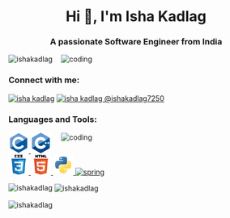<h1 align="center">Hi 👋, I'm Isha Kadlag</h1>
<h3 align="center">A passionate Software Engineer from India</h3>
<img align="right" alt="coding" width="400" src="https://www.google.com/url?sa=i&url=https%3A%2F%2Fgithub.com%2FPriya-shan&psig=AOvVaw0GNW_eebvXKKVay4jiZREn&ust=1695316499136000&source=images&cd=vfe&opi=89978449&ved=0CBAQjRxqFwoTCKjXt57YuYEDFQAAAAAdAAAAABAK">


<p align="left"> <img src="https://komarev.com/ghpvc/?username=ishakadlag&label=Profile%20views&color=0e75b6&style=flat" alt="ishakadlag" /> </p>

<h3 align="left">Connect with me:</h3>
<p align="left">
<a href="https://linkedin.com/in/isha kadlag" target="blank"><img align="center" src="https://raw.githubusercontent.com/rahuldkjain/github-profile-readme-generator/master/src/images/icons/Social/linked-in-alt.svg" alt="isha kadlag" height="30" width="40" /></a>
<a href="https://www.youtube.com/c/isha kadlag @ishakadlag7250" target="blank"><img align="center" src="https://raw.githubusercontent.com/rahuldkjain/github-profile-readme-generator/master/src/images/icons/Social/youtube.svg" alt="isha kadlag @ishakadlag7250" height="30" width="40" /></a>
</p>

<h3 align="left">Languages and Tools:</h3>
<img align="right" alt="coding" width="400" src="https://www.google.com/search?q=animated+coding+gif&tbm=isch&hl=en-GB&chips=q:animated+coding+gif,g_1:software+engineer:s0Ak253fW4s%3D,online_chips:github+readme:60DIS3Iht-M%3D,online_chips:girl:ZlBfpDhMqJU%3D&sa=X&ved=2ahUKEwjymL_0wLmBAxVU5TgGHar2DZoQ4lYoBnoECAEQRg&biw=1519&bih=739#imgrc=tkD88475CNPNmM">
<p align="left"> <a href="https://www.cprogramming.com/" target="_blank" rel="noreferrer"> <img src="https://raw.githubusercontent.com/devicons/devicon/master/icons/c/c-original.svg" alt="c" width="40" height="40"/> </a> <a href="https://www.w3schools.com/cpp/" target="_blank" rel="noreferrer"> <img src="https://raw.githubusercontent.com/devicons/devicon/master/icons/cplusplus/cplusplus-original.svg" alt="cplusplus" width="40" height="40"/> </a> <a href="https://www.w3schools.com/css/" target="_blank" rel="noreferrer"> <img src="https://raw.githubusercontent.com/devicons/devicon/master/icons/css3/css3-original-wordmark.svg" alt="css3" width="40" height="40"/> </a> <a href="https://www.w3.org/html/" target="_blank" rel="noreferrer"> <img src="https://raw.githubusercontent.com/devicons/devicon/master/icons/html5/html5-original-wordmark.svg" alt="html5" width="40" height="40"/> </a> <a href="https://www.python.org" target="_blank" rel="noreferrer"> <img src="https://raw.githubusercontent.com/devicons/devicon/master/icons/python/python-original.svg" alt="python" width="40" height="40"/> </a> <a href="https://spring.io/" target="_blank" rel="noreferrer"> <img src="https://www.vectorlogo.zone/logos/springio/springio-icon.svg" alt="spring" width="40" height="40"/> </a> </p>

<p><img align="left" src="https://github-readme-stats.vercel.app/api/top-langs?username=ishakadlag&show_icons=true&locale=en&layout=compact" alt="ishakadlag" /></p>

<p>&nbsp;<img align="center" src="https://github-readme-stats.vercel.app/api?username=ishakadlag&show_icons=true&locale=en" alt="ishakadlag" /></p>

<p><img align="center" src="https://github-readme-streak-stats.herokuapp.com/?user=ishakadlag&" alt="ishakadlag" /></p>
